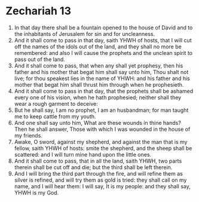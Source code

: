 ﻿# Zechariah 13
1. In that day there shall be a fountain opened to the house of David and to the inhabitants of Jerusalem for sin and for uncleanness. 
2.  And it shall come to pass in that day, saith YHWH of hosts, that I will cut off the names of the idols out of the land, and they shall no more be remembered: and also I will cause the prophets and the unclean spirit to pass out of the land. 
3. And it shall come to pass, that when any shall yet prophesy, then his father and his mother that begat him shall say unto him, Thou shalt not live; for thou speakest lies in the name of YHWH: and his father and his mother that begat him shall thrust him through when he prophesieth. 
4. And it shall come to pass in that day, that the prophets shall be ashamed every one of his vision, when he hath prophesied; neither shall they wear a rough garment to deceive: 
5. But he shall say, I am no prophet, I am an husbandman; for man taught me to keep cattle from my youth. 
6. And one shall say unto him, What are these wounds in thine hands? Then he shall answer, Those with which I was wounded in the house of my friends. 
7.  Awake, O sword, against my shepherd, and against the man that is my fellow, saith YHWH of hosts: smite the shepherd, and the sheep shall be scattered: and I will turn mine hand upon the little ones. 
8. And it shall come to pass, that in all the land, saith YHWH, two parts therein shall be cut off and die; but the third shall be left therein. 
9. And I will bring the third part through the fire, and will refine them as silver is refined, and will try them as gold is tried: they shall call on my name, and I will hear them: I will say, It is my people: and they shall say, YHWH is my God. 
